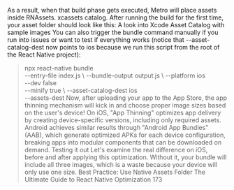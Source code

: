 As a result, when that build phase gets executed, Metro will place assets inside RNAssets.
xcassets catalog. After running the build for the first time, your asset folder should look 
like this:
A look into Xcode Asset Catalog with sample images
You can also trigger the bundle command manually if you run into issues or want to test if 
everything works (notice that --asset-catalog-dest now points to ios because we run this 
script from the root of the React Native project):
> npx react-native bundle \
  --entry-file index.js \ 
  --bundle-output output.js \ 
  --platform ios \
  --dev false \
  --minify true \ 
  --asset-catalog-dest ios \
  --assets-dest <your-assets-folder>
Now, after uploading your app to the App Store, the app thinning mechanism will kick in and 
choose proper image sizes based on the user's device!
On iOS, "App Thinning" optimizes app delivery by creating device-specific 
versions, including only required assets. Android achieves similar results through 
"Android App Bundles" (AAB), which generate optimized APKs for each device 
configuration, breaking apps into modular components that can be downloaded 
on demand. 
Testing it out
Let's examine the real difference on iOS, before and after applying this optimization. Without 
it, your bundle will include all three images, which is a waste because your device will only use 
one size.
Best Practice: Use Native Assets Folder
The Ultimate Guide to React Native Optimization
173